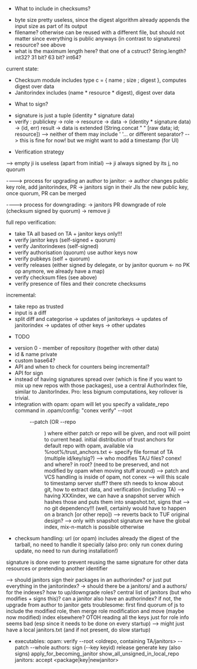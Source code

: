 * What to include in checksums?

- byte size pretty useless, since the digest algorithm already appends the input size as part of its output
- filename?  otherwise can be reused with a different file, but should not matter since everything is public anyways (in contrast to signatures)
- resource? see above
- what is the maximum length here? that one of a cstruct?  String.length? int32? 31 bit? 63 bit? int64?

current state:
- Checksum module includes type c = { name ; size ; digest }, computes digest over data
- Janitorindex includes (name * resource * digest), digest over data

* What to sign?

- signature is just a tuple (identity * signature data)
- verify : publickey -> role -> resource -> data -> (identity * signature data) -> (id, err) result
-> data is extended (String.concat " " [raw data; id; resource]) --> neither of them may include ' '... or different separator?
--> this is fine for now! but we might want to add a timestamp (for UI)

* Verification strategy

--> empty ji is useless (apart from initial)
--> ji always signed by its j, no quorum

----> process for upgrading an author to janitor:
 -> author changes public key role, add janitorindex, PR
 -> janitors sign in their JIs the new public key, once quorum, PR can be merged

----> process for downgrading:
 -> janitors PR downgrade of role (checksum signed by quorum)
 -> remove ji

full repo verification:
 - take TA
 all based on TA + janitor keys only!!!
 - verify janitor keys (self-signed + quorum)
 - verify Janitorindexes (self-signed)
 - verify authorisation (quorum)
 use author keys now
 - verify pubkeys (self + quorum)
 - verify releases (either signed by delegate, or by janitor quorum <- no PK op anymore, we already have a map)
 - verify checksum files (see above)
 - verify presence of files and their concrete checksums

incremental:
 - take repo as trusted
 - input is a diff
 - split diff and categorise
 -> updates of janitorkeys
 -> updates of janitorindex
 -> updates of other keys
 -> other updates

* TODO
- version 0 - member of repository (together with other data)
- id & name private
- custom base64?
- API and when to check for counters being incremental?
- API for sign
- instead of having signatures spread over (which is fine if you want to mix up
  new repos with those packages), use a central AuthorIndex file, similar to
  JanitorIndex.  Pro: less bignum computations, key rollover is trivial.
- integration with opam:  opam will let you specify a validate_repo command
  in .opam/config:
   "conex verify" --root <dir> --patch <filename> (OR --repo <dir>)
  where either patch or repo will be given, and root will point to current head.
  initial distribution of trust anchors for default repo with opam, available
  via %root%/trust_anchors.txt <- specify file format of TA (multiple id/key/sig?)
   --> who modifies TA/J files? conex! and where? in root? (need to be preserved,
       and not modified by opam when moving stuff around)
  --> patch and VCS handling is inside of opam, not conex
--> will this scale to timestamp server stuff?  there sth needs to know about
    git, how to extract data, and verification (including TA)
    --> having XXXindex, we can have a snapshot server which hashes those and
        puts them into snapshot.txt, signs that --> no git dependency!!!
        (well, certainly would have to happen on a branch [or other repo])
        --> reverts back to TUF original design?
        --> only with snapshot signature we have the global index, mix-n-match
            is possible otherwise
- checksum handling: url (or opam) includes already the digest of the tarball,
  no need to handle it specially (also pro: only run conex during update, no
  need to run during installation!)

signature is done over <data> <identifier> <resource> to prevent reusing the same
 signature for other data resources or pretending another identifier

--> should janitors sign their packages in an authorindex?  or just put
    everything in the janitorindex?
-> should there be a janitors/ and a authors/ for the indexes?  how to
   up/downgrade roles?  central list of janitors (but who modifies + signs this)?
   can a janitor also have an authorindex?   if not, the upgrade from author to
   janitor gets troublesome:  first find quorum of js to include the modified role,
   then merge role modification and move (maybe now modified) index elsewhere?
   OTOH reading all the keys just for role info seems bad (esp since it needs to
   be done on every startup) --> might just have a local janitors.txt (and if
   not present, do slow startup)

- executables:
 opam:
  verify --root <oldrepo, containing TA/janitors> --patch <patchfile> --whole <repo>
 authors:
  sign (--key keyid) release
  generate key (also signs)
  apply_for_becoming_janitor
  show_all_unsigned_in_local_repo
 janitors:
  accept <package|key|newjanitor>
